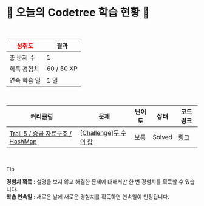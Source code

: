 # 🌲 오늘의 Codetree 학습 현황 🌲

<br />

| <span style="color:red;display:block;text-align:center;"> **성취도**</span> | 결과 |
|---|---|
| 총 문제 수 | 1 |
| 획득 경험치 | 60 / 50 XP |
| 연속 학습 일 | 1 일 |

<br />

|커리큘럼|문제|난이도|상태|코드 링크|
|---|---|---|---|---|
|[Trail 5 / 중급 자료구조 / HashMap](https://https://en.codetree.ai/trail-info/intermediate-mid/)|[[Challenge]두 수의 합](https://https://en.codetree.ai/trails/complete/curated-cards/challenge-sum-of-two-num/)|보통|Solved|[링크](https://github.com/LEETAESEONG/codetree/blob/main/250113/%EB%91%90%20%EC%88%98%EC%9D%98%20%ED%95%A9/sum-of-two-num.py)|


<br />

> [!TIP]
> **경험치 획득** : 설명을 보지 않고 해결한 문제에 대해서만 한 번 경험치를 획득할 수 있습니다.  
> **학습 연속일** : 새로운 날에 새로운 경험치를 획득하면 연속일이 인정됩니다.

